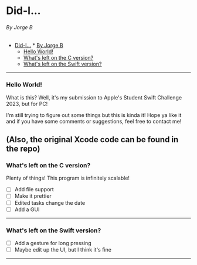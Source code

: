 # Did-I...
###### By Jorge B

<!-- TOC -->
* [Did-I...](#did-i)
          * [By Jorge B](#by-jorge-b)
    * [Hello World!](#hello-world-)
    * [What's left on the C version?](#whats-left-on-the-c-version)
    * [What's left on the Swift version?](#whats-left-on-the-swift-version)
<!-- TOC -->

----
### Hello World!

What is this? Well, it's my submission to Apple's Student Swift Challenge 2023, but for PC!

I'm still trying to figure out some things but this is kinda it! Hope ya like it and if you have some comments or suggestions, feel free to contact me!

(Also, the original Xcode code can be found in the repo)
----
### What's left on the C version?
Plenty of things! This program is infinitely scalable!
- [ ] Add file support
- [ ] Make it prettier
- [ ] Edited tasks change the date
- [ ] Add a GUI
----
### What's left on the Swift version?
- [ ] Add a gesture for long pressing
- [ ] Maybe edit up the UI, but I think it's fine
----
